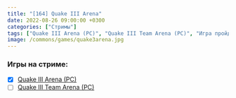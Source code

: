 ```yaml
---
title: "[164] Quake III Arena"
date: 2022-08-26 09:00:00 +0300
categories: ["Стримы"]
tags: ["Quake III Arena (PC)", "Quake III Team Arena (PC)", "Игра пройдена"]
image: /commons/games/quake3arena.jpg
---
```


### Игры на стриме:
+ [x] [Quake III Arena (PC)](/tags/quake-iii-arena-pc)
+ [ ] [Quake III Team Arena (PC)](/tags/quake-iii-team-arena-pc)
